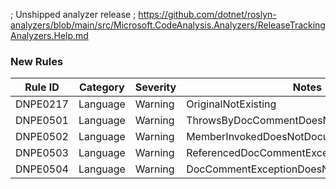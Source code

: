 ﻿; Unshipped analyzer release
; https://github.com/dotnet/roslyn-analyzers/blob/main/src/Microsoft.CodeAnalysis.Analyzers/ReleaseTrackingAnalyzers.Help.md

### New Rules

Rule ID | Category | Severity | Notes
--------|----------|----------|-------
DNPE0217 | Language | Warning | OriginalNotExisting
DNPE0501 | Language | Warning | ThrowsByDocCommentDoesNotHaveDocComment
DNPE0502 | Language | Warning | MemberInvokedDoesNotDocument
DNPE0503 | Language | Warning | ReferencedDocCommentExceptionDoesNotExists
DNPE0504 | Language | Warning | DocCommentExceptionDoesNotExist
